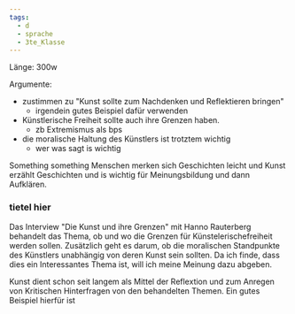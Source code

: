 ```yaml
---
tags:
  - d
  - sprache
  - 3te_Klasse
---
```

Länge: 300w

Argumente:
- zustimmen zu "Kunst sollte zum Nachdenken und Reflektieren bringen"
	- irgendein gutes Beispiel dafür verwenden
- Künstlerische Freiheit sollte auch ihre Grenzen haben. 
	- zb Extremismus als bps
- die moralische Haltung des Künstlers ist trotztem wichtig
	- wer was sagt is wichtig

Something something Menschen merken sich Geschichten leicht und Kunst erzählt Geschichten und is wichtig für Meinungsbildung und dann Aufklären.

### tietel hier

Das Interview "Die Kunst und ihre Grenzen" mit Hanno Rauterberg behandelt das Thema, ob und wo die Grenzen für Künstelerischefreiheit werden sollen. Zusätzlich geht es darum, ob die moralischen Standpunkte des Künstlers unabhängig von deren Kunst sein sollten. Da ich finde, dass dies ein Interessantes Thema ist, will ich meine Meinung dazu abgeben. 

Kunst dient schon seit langem als Mittel der Reflextion und zum Anregen von Kritischen Hinterfragen von den behandelten Themen. Ein gutes Beispiel hierfür ist 